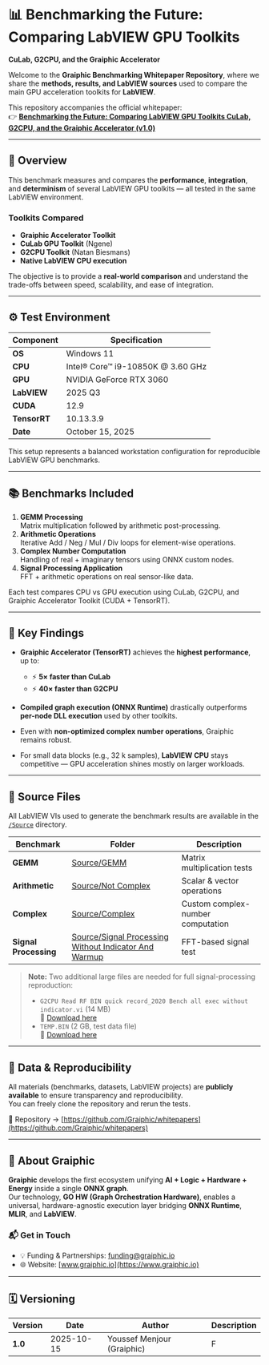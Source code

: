# 📊 Benchmarking the Future: Comparing LabVIEW GPU Toolkits  
**CuLab, G2CPU, and the Graiphic Accelerator**

Welcome to the **Graiphic Benchmarking Whitepaper Repository**, where we share the **methods, results, and LabVIEW sources** used to compare the main GPU acceleration toolkits for **LabVIEW**.

This repository accompanies the official whitepaper:  
👉 [**Benchmarking the Future: Comparing LabVIEW GPU Toolkits CuLab, G2CPU, and the Graiphic Accelerator (v1.0)**](./Benchmarking%20the%20Future%20Comparing%20LabVIEW%20GPU%20Toolkits%20CuLab%2C%20G2CPU%2C%20and%20the%20Graiphic%20Accelerator.1.0.pdf)

---

## 🧩 Overview

This benchmark measures and compares the **performance**, **integration**, and **determinism** of several LabVIEW GPU toolkits — all tested in the same LabVIEW environment.

### Toolkits Compared
- **Graiphic Accelerator Toolkit**
- **CuLab GPU Toolkit** (Ngene)
- **G2CPU Toolkit** (Natan Biesmans)
- **Native LabVIEW CPU execution**

The objective is to provide a **real-world comparison** and understand the trade-offs between speed, scalability, and ease of integration.

---

## ⚙️ Test Environment

| Component | Specification |
|------------|---------------|
| **OS** | Windows 11 |
| **CPU** | Intel® Core™ i9-10850K @ 3.60 GHz |
| **GPU** | NVIDIA GeForce RTX 3060 |
| **LabVIEW** | 2025 Q3 |
| **CUDA** | 12.9 |
| **TensorRT** | 10.13.3.9 |
| **Date** | October 15, 2025 |

This setup represents a balanced workstation configuration for reproducible LabVIEW GPU benchmarks.

---

## 📚 Benchmarks Included

1. **GEMM Processing**  
   Matrix multiplication followed by arithmetic post-processing.  
2. **Arithmetic Operations**  
   Iterative Add / Neg / Mul / Div loops for element-wise operations.  
3. **Complex Number Computation**  
   Handling of real + imaginary tensors using ONNX custom nodes.  
4. **Signal Processing Application**  
   FFT + arithmetic operations on real sensor-like data.

Each test compares CPU vs GPU execution using CuLab, G2CPU, and Graiphic Accelerator Toolkit (CUDA + TensorRT).

---

## 🧠 Key Findings

- **Graiphic Accelerator (TensorRT)** achieves the **highest performance**, up to:  
  - ⚡ **5× faster than CuLab**  
  - ⚡ **40× faster than G2CPU**

- **Compiled graph execution (ONNX Runtime)** drastically outperforms  
  **per-node DLL execution** used by other toolkits.

- Even with **non-optimized complex number operations**, Graiphic remains robust.

- For small data blocks (e.g., 32 k samples), **LabVIEW CPU** stays competitive — GPU acceleration shines mostly on larger workloads.

---

## 🧪 Source Files

All LabVIEW VIs used to generate the benchmark results are available in the  
[`/Source`](./Source) directory.

| Benchmark | Folder | Description |
|------------|---------|-------------|
| **GEMM** | [Source/GEMM](./Source/GEMM) | Matrix multiplication tests |
| **Arithmetic** | [Source/Not Complex](./Source/Not%20Complex) | Scalar & vector operations |
| **Complex** | [Source/Complex](./Source/Complex) | Custom complex-number computation |
| **Signal Processing** | [Source/Signal Processing Without Indicator And Warmup](./Source/Signal%20Processing%20Without%20Indicator%20And%20Warmup) | FFT-based signal test |

> **Note:** Two additional large files are needed for full signal-processing reproduction:  
> - `G2CPU Read RF BIN quick record_2020 Bench all exec without indicator.vi` (14 MB)  
>   🔗 [Download here](http://download2.graiphic.io/_Bench/G2CPU%20Read%20RF%20BIN%20quick%20record_2020%20Bench%20all%20exec%20without%20indicator.vi)  
> - `TEMP.BIN` (2 GB, test data file)  
>   🔗 [Download here](http://download2.graiphic.io/_Bench/TEMP.BIN)

---

## 🔬 Data & Reproducibility

All materials (benchmarks, datasets, LabVIEW projects) are **publicly available** to ensure transparency and reproducibility.  
You can freely clone the repository and rerun the tests.

📁 Repository → [https://github.com/Graiphic/whitepapers](https://github.com/Graiphic/whitepapers)

---

## 🚀 About Graiphic

**Graiphic** develops the first ecosystem unifying **AI + Logic + Hardware + Energy** inside a single **ONNX graph**.  
Our technology, **GO HW (Graph Orchestration Hardware)**, enables a universal, hardware-agnostic execution layer bridging **ONNX Runtime**, **MLIR**, and **LabVIEW**.

### 📬 Get in Touch
- 💡 Funding & Partnerships: [funding@graiphic.io](mailto:funding@graiphic.io)  
- 🌐 Website: [www.graiphic.io](https://www.graiphic.io)

---

## 🗓️ Versioning

| Version | Date | Author | Description |
|----------|------|--------|-------------|
| **1.0** | 2025-10-15 | Youssef Menjour (Graiphic) | F
